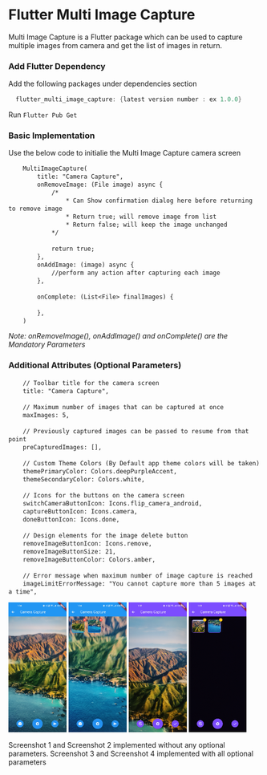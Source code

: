 # Flutter Multi Image Capture

Multi Image Capture is a Flutter package which can be used to capture multiple images from camera and get the list of images in return.
   
### Add Flutter Dependency
Add the following packages under dependencies section
``` Dart
  flutter_multi_image_capture: {latest version number : ex 1.0.0}
```
Run `Flutter Pub Get` 

### Basic Implementation
Use the below code to initialie the Multi Image Capture camera screen
```
    MultiImageCapture(
        title: "Camera Capture",
        onRemoveImage: (File image) async {
            /*
                * Can Show confirmation dialog here before returning to remove image
                * Return true; will remove image from list
                * Return false; will keep the image unchanged
            */

            return true;
        },
        onAddImage: (image) async {
            //perform any action after capturing each image
        },

        onComplete: (List<File> finalImages) {
            
        },
    )
```

_Note: onRemoveImage(), onAddImage() and onComplete() are the Mandatory Parameters_

### Additional Attributes (Optional Parameters)
```
    // Toolbar title for the camera screen
    title: "Camera Capture",
    
    // Maximum number of images that can be captured at once
    maxImages: 5,
    
    // Previously captured images can be passed to resume from that point
    preCapturedImages: [],

    // Custom Theme Colors (By Default app theme colors will be taken)
    themePrimaryColor: Colors.deepPurpleAccent,
    themeSecondaryColor: Colors.white,

    // Icons for the buttons on the camera screen
    switchCameraButtonIcon: Icons.flip_camera_android,
    captureButtonIcon: Icons.camera,
    doneButtonIcon: Icons.done,

    // Design elements for the image delete button
    removeImageButtonIcon: Icons.remove,
    removeImageButtonSize: 21,
    removeImageButtonColor: Colors.amber,

    // Error message when maximum number of image capture is reached
    imageLimitErrorMessage: "You cannot capture more than 5 images at a time",
```
<img src="https://github.com/Dream-Orbit/flutter_multi_image_capture/blob/main/images/Screenshot_3.jpg"  width="23%" height="12%">  <img src="https://github.com/Dream-Orbit/flutter_multi_image_capture/blob/main/images/Screenshot_4.jpg"  width="23%" height="12%">
<img src="https://github.com/Dream-Orbit/flutter_multi_image_capture/blob/main/images/Screenshot_1.jpg"  width="23%" height="12%">  <img src="https://github.com/Dream-Orbit/flutter_multi_image_capture/blob/main/images/Screenshot_2.jpg"  width="23%" height="12%">  

Screenshot 1 and Screenshot 2 implemented without any optional parameters. Screenshot 3 and Screenshot 4 implemented with all optional parameters
